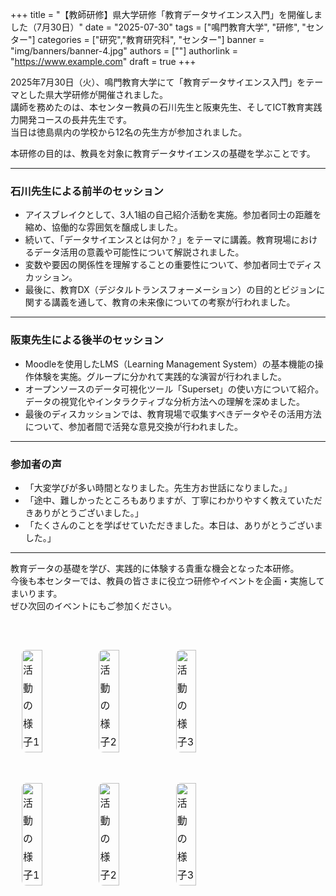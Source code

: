 +++
title = "【教師研修】県大学研修「教育データサイエンス入門」を開催しました（7月30日）"
date = "2025-07-30"
tags = ["鳴門教育大学", "研修", "センター"]
categories = ["研究","教育研究科", "センター"]
banner = "img/banners/banner-4.jpg"
authors = [""]
authorlink = "https://www.example.com"
draft = true
+++

2025年7月30日（火）、鳴門教育大学にて「教育データサイエンス入門」をテーマとした県大学研修が開催されました。  
講師を務めたのは、本センター教員の石川先生と阪東先生、そしてICT教育実践力開発コースの長井先生です。  
当日は徳島県内の学校から12名の先生方が参加されました。

本研修の目的は、教員を対象に教育データサイエンスの基礎を学ぶことです。

---

### 石川先生による前半のセッション

- アイスブレイクとして、3人1組の自己紹介活動を実施。参加者同士の距離を縮め、協働的な雰囲気を醸成しました。  
- 続いて、「データサイエンスとは何か？」をテーマに講義。教育現場におけるデータ活用の意義や可能性について解説されました。  
- 変数や要因の関係性を理解することの重要性について、参加者同士でディスカッション。  
- 最後に、教育DX（デジタルトランスフォーメーション）の目的とビジョンに関する講義を通して、教育の未来像についての考察が行われました。

---

### 阪東先生による後半のセッション

- Moodleを使用したLMS（Learning Management System）の基本機能の操作体験を実施。グループに分かれて実践的な演習が行われました。  
- オープンソースのデータ可視化ツール「Superset」の使い方について紹介。データの視覚化やインタラクティブな分析方法への理解を深めました。  
- 最後のディスカッションでは、教育現場で収集すべきデータやその活用方法について、参加者間で活発な意見交換が行われました。

---

### 参加者の声

- 「大変学びが多い時間となりました。先生方お世話になりました。」
- 「途中、難しかったところもありますが、丁寧にわかりやすく教えていただきありがとうございました。」
- 「たくさんのことを学ばせていただきました。本日は、ありがとうございました。」

---

教育データの基礎を学び、実践的に体験する貴重な機会となった本研修。  
今後も本センターでは、教員の皆さまに役立つ研修やイベントを企画・実施してまいります。  
ぜひ次回のイベントにもご参加ください。

<table style="width:100%; margin-left: auto; margin-right: auto; border-collapse: separate; border-spacing: 0 10px;">
    <tr>
    <td style="padding:15px; font-size:1em; line-height:1.8;">
      <div style="display: flex; justify-content: center; gap: 15px; margin-top: 20px;">
        <img src="/erdads/img/formation-picture0.jpg" alt="活動の様子1" style="width: 30%; max-width: 250px; border-radius: 8px;" />
        <img src="/erdads/img/formation-picture2.jpg" alt="活動の様子2" style="width: 30%; max-width: 250px; border-radius: 8px;" />
        <img src="/erdads/img/formation-picture9.jpg" alt="活動の様子3" style="width: 30%; max-width: 250px; border-radius: 8px;" />
      </div>
      <br>
      <div style="display: flex; justify-content: center; gap: 15px; margin-top: 20px;">
        <img src="/erdads/img/formation-picture4.jpg" alt="活動の様子1" style="width: 30%; max-width: 250px; border-radius: 8px;" />
        <img src="/erdads/img/formation-picture5.jpg" alt="活動の様子2" style="width: 30%; max-width: 250px; border-radius: 8px;" />
        <img src="/erdads/img/formation-picture6.jpg" alt="活動の様子3" style="width: 30%; max-width: 250px; border-radius: 8px;" />
      </div>
    </td>
  </tr>
</table>
